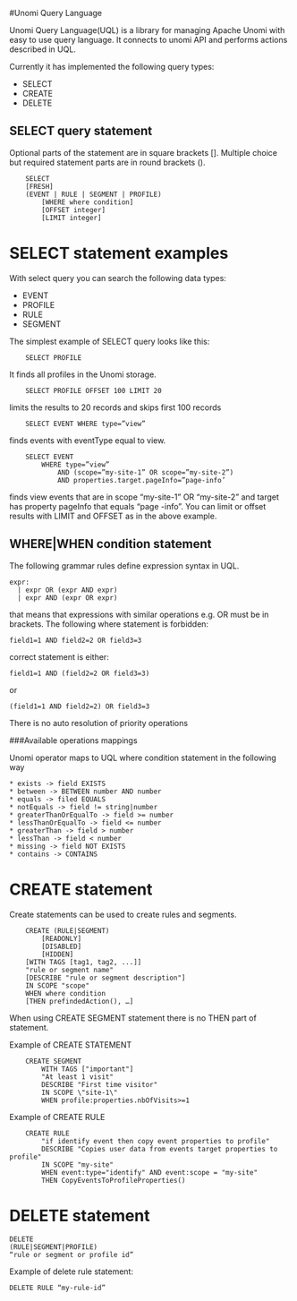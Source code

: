 #Unomi Query Language

Unomi Query Language(UQL) is a library for managing Apache Unomi with easy to use query language. It connects to unomi API and performs actions described in UQL.

Currently it has implemented the following query types:

* SELECT
* CREATE
* DELETE

## SELECT query statement

Optional parts of the statement are in square brackets []. Multiple choice but required statement parts are in round brackets ().

```
    SELECT 
    [FRESH] 
    (EVENT | RULE | SEGMENT | PROFILE)
        [WHERE where condition]
        [OFFSET integer]
        [LIMIT integer]
```

# SELECT statement examples

With select query you can search the following data types:

* EVENT
* PROFILE
* RULE
* SEGMENT

The simplest example of SELECT query looks like this:

```
    SELECT PROFILE
```

It finds all profiles in the Unomi storage. 

```
    SELECT PROFILE OFFSET 100 LIMIT 20
```

limits the results to 20 records and skips first 100 records

```
    SELECT EVENT WHERE type=”view”
```

finds events with eventType equal to view. 

```
    SELECT EVENT 
        WHERE type=”view” 
            AND (scope=”my-site-1” OR scope=”my-site-2”) 
            AND properties.target.pageInfo=”page-info’
```

finds view events that are in scope “my-site-1” OR  “my-site-2”  and target has property pageInfo that equals “page -info”.  You can limit or offset results with LIMIT and OFFSET as in the above example.


## WHERE|WHEN condition statement

The following grammar rules define expression syntax in UQL.
```
expr:
  | expr OR (expr AND expr)
  | expr AND (expr OR expr)
```

that means that expressions with similar operations e.g. OR must be in brackets.
The following where statement is forbidden:

```
field1=1 AND field2=2 OR field3=3
```
correct statement is either:
```
field1=1 AND (field2=2 OR field3=3)
```
or 
```
(field1=1 AND field2=2) OR field3=3
```
There is no auto resolution of priority operations

###Available operations mappings

Unomi operator maps to UQL where condition statement in the following way 

    * exists -> field EXISTS
    * between -> BETWEEN number AND number
    * equals -> filed EQUALS
    * notEquals -> field != string|number
    * greaterThanOrEqualTo -> field >= number
    * lessThanOrEqualTo -> field <= number
    * greaterThan -> field > number
    * lessThan -> field < number
    * missing -> field NOT EXISTS
    * contains -> CONTAINS

# CREATE statement

Create statements can be used to create rules and segments.
```
    CREATE (RULE|SEGMENT)
        [READONLY]
        [DISABLED]
        [HIDDEN]
    [WITH TAGS [tag1, tag2, ...]]
    "rule or segment name"
    [DESCRIBE "rule or segment description"]
    IN SCOPE "scope"
    WHEN where condition
    [THEN prefindedAction(), …]
```

When using CREATE SEGMENT statement there is no THEN part of statement.

Example of CREATE STATEMENT
```
    CREATE SEGMENT
        WITH TAGS ["important"]
        "At least 1 visit"
        DESCRIBE "First time visitor"
        IN SCOPE \"site-1\"
        WHEN profile:properties.nbOfVisits>=1
```

Example of CREATE RULE

```
    CREATE RULE 
        "if identify event then copy event properties to profile" 
        DESCRIBE "Copies user data from events target properties to profile"
        IN SCOPE "my-site" 
        WHEN event:type="identify" AND event:scope = "my-site"  
        THEN CopyEventsToProfileProperties()
```

# DELETE statement
```
DELETE 
(RULE|SEGMENT|PROFILE) 
“rule or segment or profile id”
```
Example of delete rule statement:
```
DELETE RULE “my-rule-id” 
```